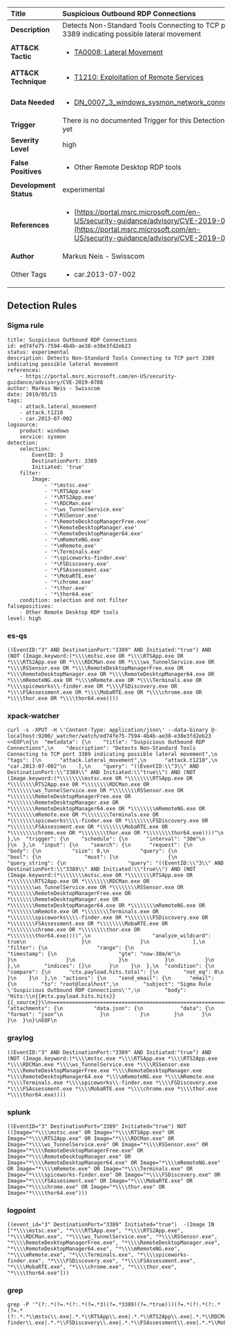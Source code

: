 | Title                    | Suspicious Outbound RDP Connections       |
|:-------------------------|:------------------|
| **Description**          | Detects Non-Standard Tools Connecting to TCP port 3389 indicating possible lateral movement |
| **ATT&amp;CK Tactic**    |  <ul><li>[TA0008: Lateral Movement](https://attack.mitre.org/tactics/TA0008)</li></ul>  |
| **ATT&amp;CK Technique** | <ul><li>[T1210: Exploitation of Remote Services](https://attack.mitre.org/techniques/T1210)</li></ul>  |
| **Data Needed**          | <ul><li>[DN_0007_3_windows_sysmon_network_connection](../Data_Needed/DN_0007_3_windows_sysmon_network_connection.md)</li></ul>  |
| **Trigger**              |  There is no documented Trigger for this Detection Rule yet  |
| **Severity Level**       | high |
| **False Positives**      | <ul><li>Other Remote Desktop RDP tools</li></ul>  |
| **Development Status**   | experimental |
| **References**           | <ul><li>[https://portal.msrc.microsoft.com/en-US/security-guidance/advisory/CVE-2019-0708](https://portal.msrc.microsoft.com/en-US/security-guidance/advisory/CVE-2019-0708)</li></ul>  |
| **Author**               | Markus Neis - Swisscom |
| Other Tags           | <ul><li>car.2013-07-002</li></ul> | 

## Detection Rules

### Sigma rule

```
title: Suspicious Outbound RDP Connections
id: ed74fe75-7594-4b4b-ae38-e38e3fd2eb23
status: experimental
description: Detects Non-Standard Tools Connecting to TCP port 3389 indicating possible lateral movement
references:
    - https://portal.msrc.microsoft.com/en-US/security-guidance/advisory/CVE-2019-0708
author: Markus Neis - Swisscom
date: 2019/05/15
tags:
    - attack.lateral_movement
    - attack.t1210
    - car.2013-07-002
logsource:
    product: windows
    service: sysmon
detection:
    selection:
        EventID: 3
        DestinationPort: 3389
        Initiated: 'true'
    filter:
        Image:
            - '*\mstsc.exe'
            - '*\RTSApp.exe'
            - '*\RTS2App.exe'
            - '*\RDCMan.exe'
            - '*\ws_TunnelService.exe'
            - '*\RSSensor.exe'
            - '*\RemoteDesktopManagerFree.exe'
            - '*\RemoteDesktopManager.exe'
            - '*\RemoteDesktopManager64.exe'
            - '*\mRemoteNG.exe'
            - '*\mRemote.exe'
            - '*\Terminals.exe'
            - '*\spiceworks-finder.exe'
            - '*\FSDiscovery.exe'
            - '*\FSAssessment.exe'
            - '*\MobaRTE.exe'
            - '*\chrome.exe'
            - '*\thor.exe'
            - '*\thor64.exe'
    condition: selection and not filter 
falsepositives:
    - Other Remote Desktop RDP tools
level: high

```





### es-qs
    
```
((EventID:"3" AND DestinationPort:"3389" AND Initiated:"true") AND (NOT (Image.keyword:(*\\\\mstsc.exe OR *\\\\RTSApp.exe OR *\\\\RTS2App.exe OR *\\\\RDCMan.exe OR *\\\\ws_TunnelService.exe OR *\\\\RSSensor.exe OR *\\\\RemoteDesktopManagerFree.exe OR *\\\\RemoteDesktopManager.exe OR *\\\\RemoteDesktopManager64.exe OR *\\\\mRemoteNG.exe OR *\\\\mRemote.exe OR *\\\\Terminals.exe OR *\\\\spiceworks\\-finder.exe OR *\\\\FSDiscovery.exe OR *\\\\FSAssessment.exe OR *\\\\MobaRTE.exe OR *\\\\chrome.exe OR *\\\\thor.exe OR *\\\\thor64.exe))))
```


### xpack-watcher
    
```
curl -s -XPUT -H \'Content-Type: application/json\' --data-binary @- localhost:9200/_watcher/watch/ed74fe75-7594-4b4b-ae38-e38e3fd2eb23 <<EOF\n{\n  "metadata": {\n    "title": "Suspicious Outbound RDP Connections",\n    "description": "Detects Non-Standard Tools Connecting to TCP port 3389 indicating possible lateral movement",\n    "tags": [\n      "attack.lateral_movement",\n      "attack.t1210",\n      "car.2013-07-002"\n    ],\n    "query": "((EventID:\\"3\\" AND DestinationPort:\\"3389\\" AND Initiated:\\"true\\") AND (NOT (Image.keyword:(*\\\\\\\\mstsc.exe OR *\\\\\\\\RTSApp.exe OR *\\\\\\\\RTS2App.exe OR *\\\\\\\\RDCMan.exe OR *\\\\\\\\ws_TunnelService.exe OR *\\\\\\\\RSSensor.exe OR *\\\\\\\\RemoteDesktopManagerFree.exe OR *\\\\\\\\RemoteDesktopManager.exe OR *\\\\\\\\RemoteDesktopManager64.exe OR *\\\\\\\\mRemoteNG.exe OR *\\\\\\\\mRemote.exe OR *\\\\\\\\Terminals.exe OR *\\\\\\\\spiceworks\\\\-finder.exe OR *\\\\\\\\FSDiscovery.exe OR *\\\\\\\\FSAssessment.exe OR *\\\\\\\\MobaRTE.exe OR *\\\\\\\\chrome.exe OR *\\\\\\\\thor.exe OR *\\\\\\\\thor64.exe))))"\n  },\n  "trigger": {\n    "schedule": {\n      "interval": "30m"\n    }\n  },\n  "input": {\n    "search": {\n      "request": {\n        "body": {\n          "size": 0,\n          "query": {\n            "bool": {\n              "must": [\n                {\n                  "query_string": {\n                    "query": "((EventID:\\"3\\" AND DestinationPort:\\"3389\\" AND Initiated:\\"true\\") AND (NOT (Image.keyword:(*\\\\\\\\mstsc.exe OR *\\\\\\\\RTSApp.exe OR *\\\\\\\\RTS2App.exe OR *\\\\\\\\RDCMan.exe OR *\\\\\\\\ws_TunnelService.exe OR *\\\\\\\\RSSensor.exe OR *\\\\\\\\RemoteDesktopManagerFree.exe OR *\\\\\\\\RemoteDesktopManager.exe OR *\\\\\\\\RemoteDesktopManager64.exe OR *\\\\\\\\mRemoteNG.exe OR *\\\\\\\\mRemote.exe OR *\\\\\\\\Terminals.exe OR *\\\\\\\\spiceworks\\\\-finder.exe OR *\\\\\\\\FSDiscovery.exe OR *\\\\\\\\FSAssessment.exe OR *\\\\\\\\MobaRTE.exe OR *\\\\\\\\chrome.exe OR *\\\\\\\\thor.exe OR *\\\\\\\\thor64.exe))))",\n                    "analyze_wildcard": true\n                  }\n                }\n              ],\n              "filter": {\n                "range": {\n                  "timestamp": {\n                    "gte": "now-30m/m"\n                  }\n                }\n              }\n            }\n          }\n        },\n        "indices": []\n      }\n    }\n  },\n  "condition": {\n    "compare": {\n      "ctx.payload.hits.total": {\n        "not_eq": 0\n      }\n    }\n  },\n  "actions": {\n    "send_email": {\n      "email": {\n        "to": "root@localhost",\n        "subject": "Sigma Rule \'Suspicious Outbound RDP Connections\'",\n        "body": "Hits:\\n{{#ctx.payload.hits.hits}}{{_source}}\\n================================================================================\\n{{/ctx.payload.hits.hits}}",\n        "attachments": {\n          "data.json": {\n            "data": {\n              "format": "json"\n            }\n          }\n        }\n      }\n    }\n  }\n}\nEOF\n
```


### graylog
    
```
((EventID:"3" AND DestinationPort:"3389" AND Initiated:"true") AND (NOT (Image.keyword:(*\\\\mstsc.exe *\\\\RTSApp.exe *\\\\RTS2App.exe *\\\\RDCMan.exe *\\\\ws_TunnelService.exe *\\\\RSSensor.exe *\\\\RemoteDesktopManagerFree.exe *\\\\RemoteDesktopManager.exe *\\\\RemoteDesktopManager64.exe *\\\\mRemoteNG.exe *\\\\mRemote.exe *\\\\Terminals.exe *\\\\spiceworks\\-finder.exe *\\\\FSDiscovery.exe *\\\\FSAssessment.exe *\\\\MobaRTE.exe *\\\\chrome.exe *\\\\thor.exe *\\\\thor64.exe))))
```


### splunk
    
```
((EventID="3" DestinationPort="3389" Initiated="true") NOT ((Image="*\\\\mstsc.exe" OR Image="*\\\\RTSApp.exe" OR Image="*\\\\RTS2App.exe" OR Image="*\\\\RDCMan.exe" OR Image="*\\\\ws_TunnelService.exe" OR Image="*\\\\RSSensor.exe" OR Image="*\\\\RemoteDesktopManagerFree.exe" OR Image="*\\\\RemoteDesktopManager.exe" OR Image="*\\\\RemoteDesktopManager64.exe" OR Image="*\\\\mRemoteNG.exe" OR Image="*\\\\mRemote.exe" OR Image="*\\\\Terminals.exe" OR Image="*\\\\spiceworks-finder.exe" OR Image="*\\\\FSDiscovery.exe" OR Image="*\\\\FSAssessment.exe" OR Image="*\\\\MobaRTE.exe" OR Image="*\\\\chrome.exe" OR Image="*\\\\thor.exe" OR Image="*\\\\thor64.exe")))
```


### logpoint
    
```
((event_id="3" DestinationPort="3389" Initiated="true")  -(Image IN ["*\\\\mstsc.exe", "*\\\\RTSApp.exe", "*\\\\RTS2App.exe", "*\\\\RDCMan.exe", "*\\\\ws_TunnelService.exe", "*\\\\RSSensor.exe", "*\\\\RemoteDesktopManagerFree.exe", "*\\\\RemoteDesktopManager.exe", "*\\\\RemoteDesktopManager64.exe", "*\\\\mRemoteNG.exe", "*\\\\mRemote.exe", "*\\\\Terminals.exe", "*\\\\spiceworks-finder.exe", "*\\\\FSDiscovery.exe", "*\\\\FSAssessment.exe", "*\\\\MobaRTE.exe", "*\\\\chrome.exe", "*\\\\thor.exe", "*\\\\thor64.exe"]))
```


### grep
    
```
grep -P '^(?:.*(?=.*(?:.*(?=.*3)(?=.*3389)(?=.*true)))(?=.*(?!.*(?:.*(?=.*(?:.*.*\\mstsc\\.exe|.*.*\\RTSApp\\.exe|.*.*\\RTS2App\\.exe|.*.*\\RDCMan\\.exe|.*.*\\ws_TunnelService\\.exe|.*.*\\RSSensor\\.exe|.*.*\\RemoteDesktopManagerFree\\.exe|.*.*\\RemoteDesktopManager\\.exe|.*.*\\RemoteDesktopManager64\\.exe|.*.*\\mRemoteNG\\.exe|.*.*\\mRemote\\.exe|.*.*\\Terminals\\.exe|.*.*\\spiceworks-finder\\.exe|.*.*\\FSDiscovery\\.exe|.*.*\\FSAssessment\\.exe|.*.*\\MobaRTE\\.exe|.*.*\\chrome\\.exe|.*.*\\thor\\.exe|.*.*\\thor64\\.exe))))))'
```



